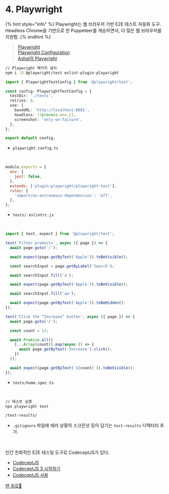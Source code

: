 # 4. Playwright

{% hint style="info" %}
Playwright는 웹 브라우저 기반 E2E 테스트 자동화 도구.
Headless Chrome을 기반으로 한 Puppeteer를 계승하면서, 더 많은 웹 브라우저를 지원함.
{% endhint %}

> [Playwright](https://playwright.dev/)\
> [Playwright Configuration](https://playwright.dev/docs/test-configuration)\
> [Ashal의 Playwright](https://github.com/ahastudio/til/blob/main/test/playwright.md)

```bash
// Playwright 패키지 설치
npm i -D @playwright/test eslint-plugin-playwright
```

```typescript
import { PlaywrightTestConfig } from '@playwright/test';

const config: PlaywrightTestConfig = {
  testDir: './tests',
  retries: 0,
  use: {
    baseURL: 'http://localhost:8081',
    headless: !!process.env.CI,
    screenshot: 'only-on-failure',
  },
};

export default config;
```

- ```playwright.config.ts```
</br>

```javascript
module.exports = {
  env: {
    jest: false,
  },
  extends: ['plugin:playwright/playwright-test'],
  rules: {
    'import/no-extraneous-dependencies': 'off',
  },
};
```

- ```tests/.eslintrc.js```
</br>

```typescript
import { test, expect } from '@playwright/test';

test('Filter products', async ({ page }) => {
  await page.goto('/');

  await expect(page.getByText('Apple')).toBeVisible();

  const searchInput = page.getByLabel('Search');

  await searchInput.fill('a');

  await expect(page.getByText('Apple')).toBeVisible();

  await searchInput.fill('aa');

  await expect(page.getByText('Apple')).toBeHidden();
});

test('Click the “Increase” button', async ({ page }) => {
  await page.goto('/');

  const count = 13;

  await Promise.all((
    [...Array(count)].map(async () => {
      await page.getByText('Increase').click();
    })
  ));

  await expect(page.getByText(`${count}`)).toBeVisible();
});
```

- ```tests/home.spec.ts```
</br>

```bash
// 테스트 실행
npx playwright test
```

```Plain Text
/test-results/
```

- ```.gitignore``` 파일에 에러 상황의 스크린샷 등이 담기는 ```test-results``` 디렉터리 추가.

</br>

인간 친화적인 E2E 테스팅 도구로 CodeceptJS가 있다.

- [CodeceptJS](https://codecept.io/)
- [CodeceptJS 3 시작하기](https://github.com/ahastudio/til/blob/main/test/20201207-codeceptjs.md)
- [CodeceptJS 사용](https://github.com/ahastudio/CodingLife/tree/main/20211012/react#codeceptjs-사용)

[맨 위로🔺](4.-playwright.md#undefined)
